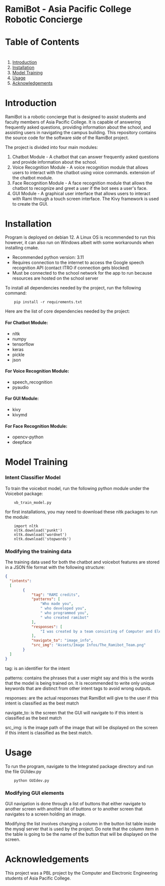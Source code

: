 # RamiBot - Asia Pacific College Robotic Concierge

# Table of Contents
# <!-- TOC -->
1. [Introduction](#introduction)    
2. [Installation](#installation)
3. [Model Training](#model-training)
4. [Usage](#usage)
5. [Acknowledgements](#acknowledgements)
<!-- TOC -->


# Introduction
RamiBot is a robotic concierge that is designed to assist students and faculty members of Asia Pacific College. 
It is capable of answering frequently asked questions, providing information about the school, and assisting users in navigating the campus building.
This repository contains the source code for the software side of the RamiBot project. 

The project is divided into four main modules:
1. Chatbot Module - A chatbot that can answer frequently asked questions and provide information about the school.
2. Voice Recognition Module - A voice recognition module that allows users to interact with the chatbot using voice commands. extension of the chatbot module.
3. Face Recognition Module - A face recognition module that allows the chatbot to recognize and greet a user if the bot sees a user's face.
4. GUI Module - A graphical user interface that allows users to interact with Rami through a touch screen interface. The Kivy framework is used to create the GUI.



# Installation
Program is deployed on debian 12. A Linux OS is recommended to run this however, it can also run on Windows albeit with some workarounds when installing cmake.

- Recommended python version: 3.11
- Requires connection to the internet to access the Google speech recognition API (contact ITRO if connection gets blocked)
- Must be connected to the school network for the app to run because resources are hosted on the school server


To install all dependencies needed by the project, run  the following command:
```
    pip install -r requirements.txt
```

Here are the list of core dependencies needed by the project:

#### For Chatbot Module:
- nltk
- numpy
- tensorflow
- keras
- pickle
- json

#### For Voice Recognition Module:
- speech_recognition
- pyaudio

#### For GUI Module:
- kivy
- kivymd

#### For Face Recognition Module:
- opencv-python
- deepface


# Model Training
### Intent Classifier Model
To train the voicebot model, run the following python module under the Voicebot package:
```
    vb_train_model.py
```
for first installations, you may need to download these nltk packages to run the module:
```
    import nltk
    nltk.download('punkt')
    nltk.download('wordnet')
    nltk.download('stopwords')
```
### Modifying the training data
The training data used for both the chatbot and voicebot features are stored in a JSON file format with the following structure:
```json
{
  "intents": 
  [
        {
            "tag": "RAMI credits",
            "patterns": [
                "Who made you",
                " who developed you",
                " who programmed you",
                " who created ramibot"
            ],
            "responses": [
                "I was created by a team consisting of Computer and Electronic Engineering students from the School of Engineering Department. They collaborated to design and develop me combining their expertise in programming and artificial intelligence. Together they brought me to life as your robot assistant."
            ],
            "navigate_to": "image_info",
            "src_img": "Assets/Image Infos/The_Ramibot_Team.png"
        }
  ]
}
```
tag: is an identifier for the intent

patterns: contains the phrases that a user might say and this is the words that the model is being trained on. It is recommended to write only unique keywords that are distinct from other intent tags to avoid wrong outputs.

responses: are the actual responses that RamiBot will give to the user if this intent is classified as the best match

navigate_to: is the screen that the GUI will navigate to if this intent is classified as the best match

src_img: is the image path of the image that will be displayed on the screen if this intent is classified as the best match. 

# Usage
To run the program, navigate to the Integrated package directory and run the file GUIdev.py
```
    python GUIdev.py
```

### Modifying GUI elements
GUI navigation is done through a list of buttons that either navigate to another screen with another list of buttons or 
to another screen that navigates to a screen holding an image.

Modifying the list involves changing a column in the button list table inside the mysql server that is used by the project.
Do note that the column item in the table is going to be the name of the button that will be displayed on the screen.


# Acknowledgements
This project was a PBL project by the Computer and Electronic Engineering students of Asia Pacific College.
